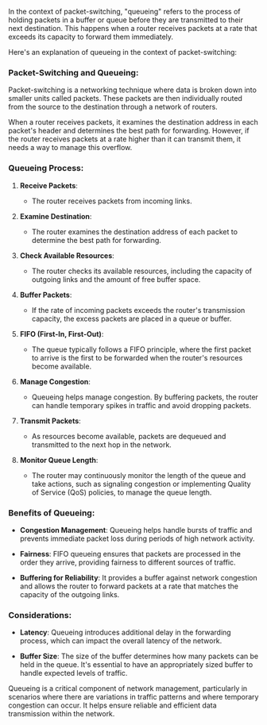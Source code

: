 In the context of packet-switching, "queueing" refers to the process of holding packets in a buffer or queue before they are transmitted to their next destination. This happens when a router receives packets at a rate that exceeds its capacity to forward them immediately.

Here's an explanation of queueing in the context of packet-switching:

### Packet-Switching and Queueing:

Packet-switching is a networking technique where data is broken down into smaller units called packets. These packets are then individually routed from the source to the destination through a network of routers.

When a router receives packets, it examines the destination address in each packet's header and determines the best path for forwarding. However, if the router receives packets at a rate higher than it can transmit them, it needs a way to manage this overflow.

### Queueing Process:

1. **Receive Packets**:
   - The router receives packets from incoming links.

2. **Examine Destination**:
   - The router examines the destination address of each packet to determine the best path for forwarding.

3. **Check Available Resources**:
   - The router checks its available resources, including the capacity of outgoing links and the amount of free buffer space.

4. **Buffer Packets**:
   - If the rate of incoming packets exceeds the router's transmission capacity, the excess packets are placed in a queue or buffer.

5. **FIFO (First-In, First-Out)**:
   - The queue typically follows a FIFO principle, where the first packet to arrive is the first to be forwarded when the router's resources become available.

6. **Manage Congestion**:
   - Queueing helps manage congestion. By buffering packets, the router can handle temporary spikes in traffic and avoid dropping packets.

7. **Transmit Packets**:
   - As resources become available, packets are dequeued and transmitted to the next hop in the network.

8. **Monitor Queue Length**:
   - The router may continuously monitor the length of the queue and take actions, such as signaling congestion or implementing Quality of Service (QoS) policies, to manage the queue length.

### Benefits of Queueing:

- **Congestion Management**: Queueing helps handle bursts of traffic and prevents immediate packet loss during periods of high network activity.

- **Fairness**: FIFO queueing ensures that packets are processed in the order they arrive, providing fairness to different sources of traffic.

- **Buffering for Reliability**: It provides a buffer against network congestion and allows the router to forward packets at a rate that matches the capacity of the outgoing links.

### Considerations:

- **Latency**: Queueing introduces additional delay in the forwarding process, which can impact the overall latency of the network.

- **Buffer Size**: The size of the buffer determines how many packets can be held in the queue. It's essential to have an appropriately sized buffer to handle expected levels of traffic.

Queueing is a critical component of network management, particularly in scenarios where there are variations in traffic patterns and where temporary congestion can occur. It helps ensure reliable and efficient data transmission within the network.
